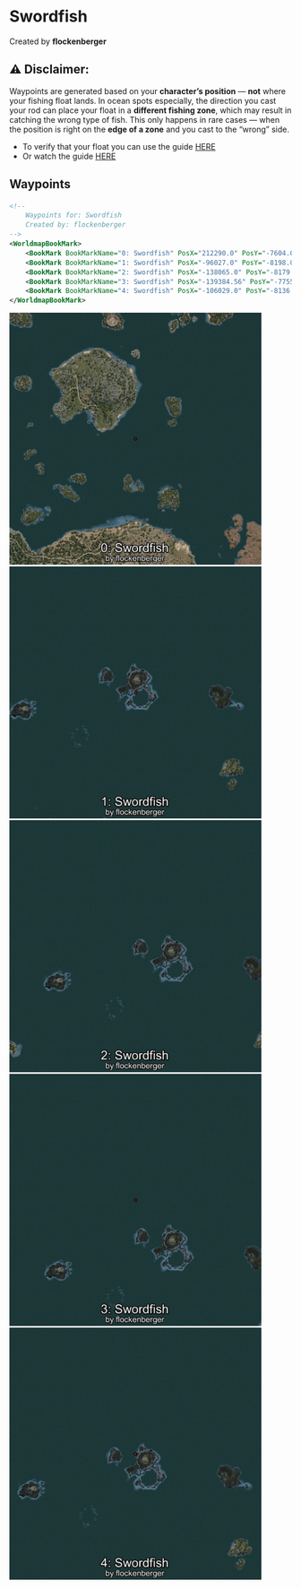 # Swordfish
Created by **flockenberger**

## ⚠️ Disclaimer:
Waypoints are generated based on your __**character’s position**__ — __not__ where your fishing float lands.
In ocean spots especially, the direction you cast your rod can place your float in a **different fishing zone**, which may result in catching the wrong type of fish.
This only happens in rare cases — when the position is right on the **edge of a zone** and you cast to the “wrong” side.

- To verify that your float you can use the guide [HERE](https://flockenberger.github.io/bdo-fish-position/)
- Or watch the guide [HERE](https://youtu.be/t-VXcRoNojk)

## Waypoints
```xml
<!--
    Waypoints for: Swordfish
    Created by: flockenberger
-->
<WorldmapBookMark>
    <BookMark BookMarkName="0: Swordfish" PosX="212290.0" PosY="-7604.0" PosZ="258418.0" />
    <BookMark BookMarkName="1: Swordfish" PosX="-96027.0" PosY="-8198.0" PosZ="609387.0" />
    <BookMark BookMarkName="2: Swordfish" PosX="-138065.0" PosY="-8179.0" PosZ="631400.0" />
    <BookMark BookMarkName="3: Swordfish" PosX="-139384.56" PosY="-7755.6084" PosZ="674802.75" />
    <BookMark BookMarkName="4: Swordfish" PosX="-106029.0" PosY="-8136.0" PosZ="632215.0" />
</WorldmapBookMark>
```

<img src="./Swordfish_0_Preview.webp" width="450"/> <img src="./Swordfish_1_Preview.webp" width="450"/> <img src="./Swordfish_2_Preview.webp" width="450"/> <img src="./Swordfish_3_Preview.webp" width="450"/> <img src="./Swordfish_4_Preview.webp" width="450"/> 